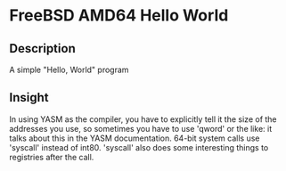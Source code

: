 # FreeBSD AMD64 Hello World

## Description
A simple "Hello, World" program

## Insight
In using YASM as the compiler, you have to explicitly tell it the size of the
addresses you use, so sometimes you have to use 'qword' or the like: it talks
about this in the YASM documentation. 64-bit system calls use 'syscall' instead
of int80. 'syscall' also does some interesting things to registries after the
call.
